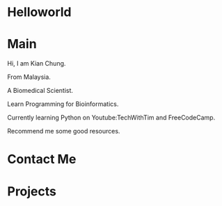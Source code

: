 # Helloworld
<h1>Main</h1>

<body>
<p>Hi, I am Kian Chung.
<p>From Malaysia.
<p>A Biomedical Scientist.
<p>Learn Programming for Bioinformatics.
<p>Currently learning Python on Youtube:TechWithTim and FreeCodeCamp.
<p>Recommend me some good resources.
</body>

<h1>Contact Me</h1>
<h1>Projects</h1>
